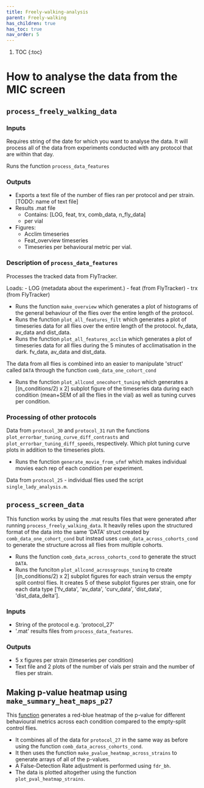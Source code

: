 ```yaml
---
title: Freely-walking-analysis
parent: Freely-walking
has_children: true
has_toc: true
nav_order: 5
---
```


1. TOC
{:toc}

# How to analyse the data from the MIC screen

## `process_freely_walking_data`

### Inputs 

Requires string of the date for which you want to analyse the data. It will process all of the data from experiments conducted with any protocol that are within that day. 

Runs the function `process_data_features` 

### Outputs
- Exports a text file of the number of flies ran per protocol and per strain. [TODO: name of text file]
- Results .mat file
    - Contains: [LOG, feat, trx, comb_data, n_fly_data]
    - per vial
- Figures: 
    - Acclim timeseries
    - Feat_overview timeseries
    - Timeseries per behavioural metric per vial.

### Description of `process_data_features`
Processes the tracked data from FlyTracker. 

Loads: 
    - LOG (metadata about the experiment.)
    - feat (from FlyTracker)
    - trx (from FlyTracker)

- Runs the function `make_overview` which generates a plot of histograms of the general behaviour of the flies over the entire length of the protocol. 
- Runs the function `plot_all_features_filt` which generates a plot of timeseries data for all flies over the entire length of the protocol. fv_data, av_data and dist_data. 
- Runs the function `plot_all_features_acclim` which generates a plot of timeseries data for all flies during the 5 minutes of acclimatisation in the dark. fv_data, av_data and dist_data. 

The data from all flies is combined into an easier to manipulate 'struct' called `DATA` through the function `comb_data_one_cohort_cond`

- Runs the function `plot_allcond_onecohort_tuning` which generates a [(n_conditions/2) x 2] subplot figure of the timeseries data during each condition (mean+SEM of all the flies in the vial) as well as tuning curves per condition. 

### Processing of other protocols

Data from `protocol_30` and `protocol_31` run the functions `plot_errorbar_tuning_curve_diff_contrasts` and `plot_errorbar_tuning_diff_speeds`, respectively. Which plot tuning curve plots in addition to the timeseries plots. 

- Runs the function `generate_movie_from_ufmf` which makes individual movies each rep of each condition per experiment. 

Data from `protocol_25` - individual flies used the script `single_lady_analysis.m`. 




## `process_screen_data`

This function works by using the .mat results files that were generated after running `process_freely_walking_data`. It heavily relies upon the structured format of the data into the same 'DATA' struct created by `comb_data_one_cohort_cond` but instead uses `comb_data_across_cohorts_cond` to generate the structure across all flies from multiple cohorts.

- Runs the function `comb_data_across_cohorts_cond` to generate the struct `DATA`.
- Runs the funciton `plot_allcond_acrossgroups_tuning` to create [(n_conditions/2) x 2] subplot figures for each strain versus the empty split control flies. It creates 5 of these subplot figures per strain, one for each data type ['fv_data', 'av_data', 'curv_data', 'dist_data', 'dist_data_delta']. 


### Inputs 
- String of the protocol e.g. 'protocol_27' 
- '.mat' results files from `process_data_features`.

### Outputs
- 5 x figures per strain (timeseries per condition)
- Text file and 2 plots of the number of vials per strain and the number of flies per strain. 

## Making p-value heatmap using `make_summary_heat_maps_p27`

This [function](https://github.com/leburnett/freely-walking-optomotor/blob/processing_computer/plotting_functions/summary_plot/make_summary_heat_maps_p27.m) generates a red-blue heatmap of the p-value for different behavioural metrics across each condition compared to the empty-split control flies.  

- It combines all of the data for `protocol_27` in the same way as before using the function `comb_data_across_cohorts_cond`.
- It then uses the function `make_pvalue_heatmap_across_strains` to generate arrays of all of the p-values.
- A False-Detection Rate adjustment is performed using `fdr_bh`. 
- The data is plotted altogether using the function `plot_pval_heatmap_strains`. 
